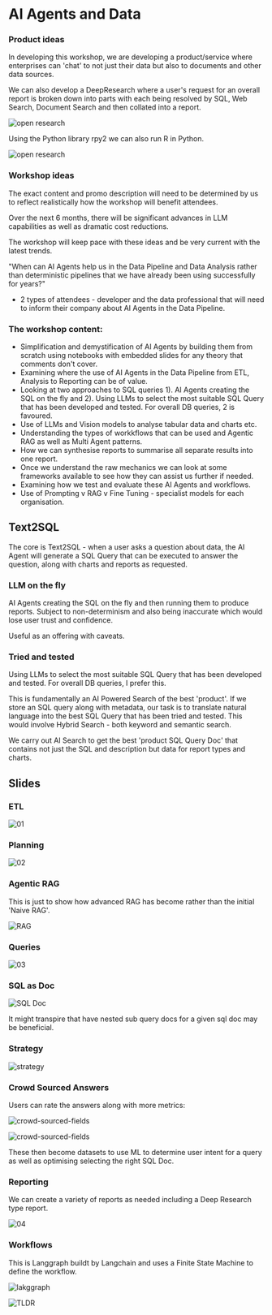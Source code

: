 # AI Agents and Data

### Product ideas

In developing this workshop, we are developing a product/service where enterprises can 'chat' to not just their data but also to documents and other data sources.

We can also develop a DeepResearch where a user's request for an overall report is broken down into parts with each being resolved by SQL, Web Search, Document Search and then collated into a report.

![open research](./images/langchain-open-research.png)

Using the Python library rpy2 we can also run R in Python.

![open research](./images/rpy2.png)

### Workshop ideas

The exact content and promo description will need to be determined by us to reflect realistically how the workshop will benefit attendees.

Over the next 6 months, there will be significant advances in LLM capabilities as well as dramatic cost reductions. 

The workshop will keep pace with these ideas and be very current with the latest trends.

"When can AI Agents help us in the Data Pipeline and Data Analysis rather than deterministic pipelines that we have already been using successfully for years?"

- 2 types of attendees - developer and the data professional that will need to inform their company about AI Agents in the Data Pipeline.

### The workshop content:

- Simplification and demystification of AI Agents by building them from scratch using notebooks with embedded slides for any theory that comments don't cover.
- Examining where the use of AI Agents in the Data Pipeline from ETL, Analysis to Reporting can be of value.
- Looking at two approaches to SQL queries 1). AI Agents creating the SQL on the fly and 2). Using LLMs to select the most suitable SQL Query that has been developed and tested. For overall DB queries, 2 is favoured.
- Use of LLMs and Vision models to analyse tabular data and charts etc.
- Understanding the types of workkflows that can be used and Agentic RAG as well as Multi Agent patterns.
- How we can synthesise reports to summarise all separate results into one report.
- Once we understand the raw mechanics we can look at some frameworks available to see how they can assist us further if needed.
- Examining how we test and evaluate these AI Agents and workflows.
- Use of Prompting v RAG v Fine Tuning - specialist models for each organisation.

## Text2SQL

The core is Text2SQL - when a user asks a question about data, the AI Agent will generate a SQL Query that can be executed to answer the question, along with charts and reports as requested.

### LLM on the fly
AI Agents creating the SQL on the fly and then running them to produce reports. Subject to non-determinism and also being inaccurate which would lose user trust and confidence.

Useful as an offering with caveats.

### Tried and tested

Using LLMs to select the most suitable SQL Query that has been developed and tested. For overall DB queries, I prefer this.

This is fundamentally an AI Powered Search of the best 'product'. If we store an SQL query along with metadata, our task is to translate natural language into the best SQL Query that has been tried and tested. This would involve Hybrid Search - both keyword and semantic search.

We carry out AI Search to get the best 'product SQL Query Doc' that contains not just the SQL and description but data for report types and charts.
  
## Slides

### ETL

![01](./images/01-etl.png)

### Planning

![02](./images/02-planning.png)

### Agentic RAG

This is just to show how advanced RAG has become rather than the initial 'Naive RAG'.

![RAG](./images/rag/current-rag-architecture.png)

### Queries

![03](./images/03-query.png)

### SQL as Doc

![SQL Doc](./images/sql-doc-table.png)

It might transpire that have nested sub query docs for a given sql doc may be beneficial.

### Strategy

![strategy](./images/flowchart.png)

### Crowd Sourced Answers

Users can rate the answers along with more metrics:

![crowd-sourced-fields](./images/rag/evaluation_excel.png)

![crowd-sourced-fields](./images/rag/crowd-sourced-answers.png)

These then become datasets to use ML to determine user intent for a query as well as optimising selecting the right SQL Doc.

### Reporting

We can create a variety of reports as needed including a Deep Research type report.

![04](./images/04-reporting.png)

### Workflows

This is Langgraph buildt by Langchain and uses a Finite State Machine to define the workflow.

![lakggraph](./images/rag/example-code-langgraph.png)

![TLDR](./images/agents/langchain-academy-researcher-PLUS.png)

<br>